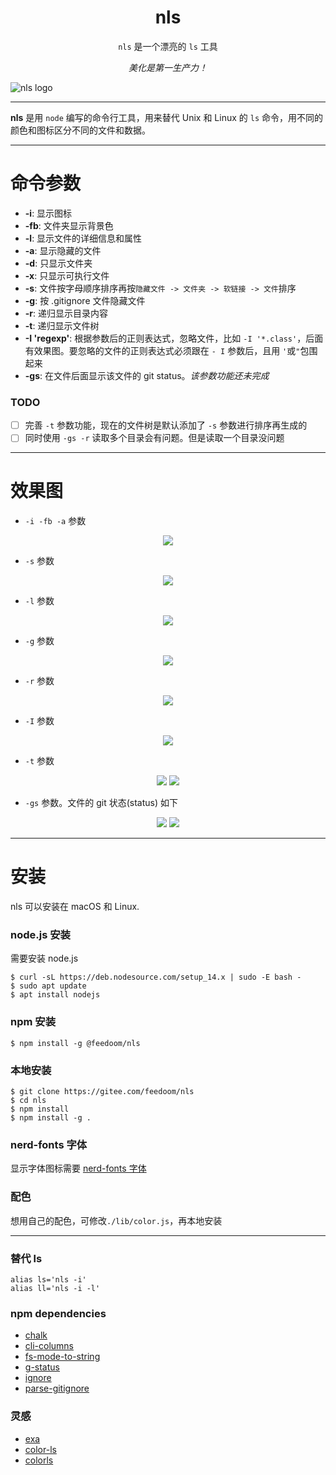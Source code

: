 <div align="center">
<h1>nls</h1>

`nls` 是一个漂亮的 `ls` 工具

*美化是第一生产力！*

</div>

![nls logo](https://www.hualigs.cn/image/6024ce200d985.jpg)

---

**nls** 是用 `node` 编写的命令行工具，用来替代 Unix 和 Linux 的 `ls` 命令，用不同的颜色和图标区分不同的文件和数据。

---

<h1>命令参数</h1>

- **-i**: 显示图标
- **-fb**: 文件夹显示背景色
- **-l**: 显示文件的详细信息和属性
- **-a**: 显示隐藏的文件
- **-d**: 只显示文件夹
- **-x**: 只显示可执行文件
- **-s**: 文件按字母顺序排序再按`隐藏文件 -> 文件夹 -> 软链接 -> 文件`排序
- **-g**: 按 .gitignore 文件隐藏文件
- **-r**: 递归显示目录内容
- **-t**: 递归显示文件树
- **-I 'regexp'**: 根据参数后的正则表达式，忽略文件，比如 `-I '*.class'`，后面有效果图。要忽略的文件的正则表达式必须跟在 `- I` 参数后，且用 `'`或`"`包围起来
- **-gs**: 在文件后面显示该文件的 git status。*该参数功能还未完成*


### TODO
- [ ] 完善 `-t` 参数功能，现在的文件树是默认添加了 `-s` 参数进行排序再生成的
- [ ] 同时使用 `-gs -r` 读取多个目录会有问题。但是读取一个目录没问题

---

<h1>效果图</h1>

- `-i -fb -a` 参数
<div align="center">
<img src="https://www.hualigs.cn/image/6024ce60727bb.jpg">
</div>

- `-s` 参数
<div align="center">
<img src="https://www.hualigs.cn/image/6024ce9922a6f.jpg">
</div>

- `-l` 参数
<div align="center">
<img src="https://www.hualigs.cn/image/6024cec876144.jpg">
</div>

- `-g` 参数
<div align="center">
<img src="https://www.hualigs.cn/image/6024cd65d14f8.jpg">
</div>

- `-r` 参数
<div align="center">
<img src="https://www.hualigs.cn/image/6024cf3579dc6.jpg">
</div>

- `-I` 参数
<div align="center">
<img src="https://www.hualigs.cn/image/6024d0cbcc6de.jpg">
</div>

- `-t` 参数
<div align="center">
<img src="https://www.hualigs.cn/image/6024cfa8934d8.jpg">
<img src="https://www.hualigs.cn/image/6024cfc565bc8.jpg">
</div>

- `-gs` 参数。文件的 git 状态(status) 如下
<div align="center">
<img src="https://www.hualigs.cn/image/6027b4e51a125.jpg">
<img src="https://www.hualigs.cn/image/6024cff962a60.jpg">
</div>

---

<h1>安装</h1>

nls 可以安装在 macOS 和 Linux.

### node.js 安装
需要安装 node.js

    $ curl -sL https://deb.nodesource.com/setup_14.x | sudo -E bash -
    $ sudo apt update
    $ apt install nodejs

### npm 安装

    $ npm install -g @feedoom/nls

### 本地安装

    $ git clone https://gitee.com/feedoom/nls
    $ cd nls
    $ npm install
    $ npm install -g .

### nerd-fonts 字体
显示字体图标需要 [nerd-fonts 字体](https://github.com/ryanoasis/nerd-fonts)

### 配色
想用自己的配色，可修改`./lib/color.js`，再本地安装

---

### 替代 ls
```
alias ls='nls -i'
alias ll='nls -i -l'
```

### npm dependencies
* [chalk](https://github.com/chalk/chalk)
* [cli-columns](https://github.com/shannonmoeller/cli-columns)
* [fs-mode-to-string](https://github.com/AndreasPizsa/fs-mode-to-string)
* [g-status](https://github.com/luftywiranda13/g-status)
* [ignore](https://github.com/kaelzhang/node-ignore)
* [parse-gitignore](https://github.com/jonschlinkert/parse-gitignore)

### 灵感
* [exa](https://github.com/ogham/exa)
* [color-ls](https://github.com/monsterkodi/color-ls)
* [colorls](https://github.com/husnulhamidiah/colorls)
